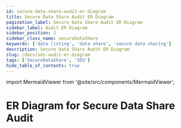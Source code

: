 ```yaml
---
id: secure-data-share-audit-er-diagram
title: Secure Data Share Audit ER Diagram
pagination_label: Secure Data Share Audit ER Diagram
sidebar_label: Audit ER Diagram
sidebar_position: 2
sidebar_class_name: secureDataShare
keywords: ['data listing', 'data share', 'secure data sharing']
description: Secure Data Share Audit ER Diagram
slug: /docs/sds-audit-er-diagram
tags: ['SecureDataShare', 'SDS']
hide_table_of_contents: true
---
```


import MermaidViewer from '@site/src/components/MermaidViewer';

# ER Diagram for Secure Data Share Audit


<MermaidViewer diagram='erDiagram
    AUDIT_EVENTS {
        text TENANT_ID "Unique Id for an Organization tenant"
        text ID PK "Unique Id of the event"
        timestamp_ntz CREATED "Date When the event happened"
        text ACTION "action taken related to the Audit Event"
        text TYPE "type of Audit Event,Ex: Auth, SSO, ROLE, ACCESS_REQUEST, PROVISIONING, USER_MANAGEMENT, etc."
        text ACTOR_NAME "Who/what performed the action, this can be an Identity or a Service name"
        text TARGET_NAME "Who/what the action was performed on, this can be an Identity or a Service name"
        text STACK "Which internal service was associated with the Audit Event"
        text SOURCE_NAME "Name of the Source associated with the Audit Event"
        text ACCOUNT_NAME "Name of Account associated with the Audit Event"
        text INFO "Any additional info that might be available"
        text SOURCE_ID "ID of the source associated with the Audit Event"
        text OPERATION "Operation happened examples include EMAIL, FORWARD, UPDATE, REQUEST, etc."
        text STATUS "What was the status of the Audit Event, examples include PASSED, FAILED, TERMINATED, etc."
        timestamp_ntz SYNC_DATE "Date Audit Event Synced"
    }'></MermaidViewer>



